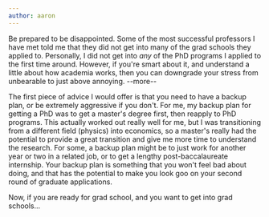 ```yaml
---
author: aaron
---
```

Be prepared to be disappointed. Some of the most successful professors I have met told me that they did not get into many of the grad schools they applied to. Personally, I did not get into *any* of the PhD programs I applied to the first time around. However, if you're smart about it, and understand a little about how academia works, then you can downgrade your stress from unbearable to just above annoying.
--more--

The first piece of advice I would offer is that you need to have a backup plan, or be extremely aggressive if you don't. For me, my backup plan for getting a PhD was to get a master's degree first, then reapply to PhD programs. This actually worked out really well for me, but I was transitioning from a different field (physics) into economics, so a master's really had the potential to provide a great transition and give me more time to understand the research. For some, a backup plan might be to just work for another year or two in a related job, or to get a lengthy post-baccalaureate internship. Your backup plan is something that you won't feel bad about doing, and that has the potential to make you look goo on your second round of graduate applications.

Now, if you are ready for grad school, and you want to get into grad schools...